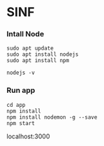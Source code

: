 # SINF

### Intall Node
```
sudo apt update
sudo apt install nodejs
sudo apt install npm

nodejs -v 

```

### Run app
```
cd app
npm install
npm install nodemon -g --save
npm start

```

localhost:3000
